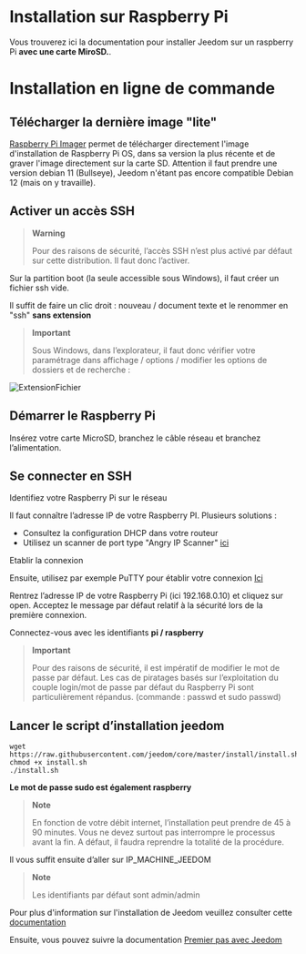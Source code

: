 # Installation sur Raspberry Pi

Vous trouverez ici la documentation pour installer Jeedom sur un raspberry Pi **avec une carte MiroSD.**. 

# Installation en ligne de commande

## Télécharger la dernière image "lite"

[Raspberry Pi Imager](https://www.raspberrypi.com/software/) permet de télécharger directement l'image d'installation de Raspberry Pi OS, dans sa version la plus récente et de graver l'image directement sur la carte SD. Attention il faut prendre une version debian 11 (Bullseye), Jeedom n'étant pas encore compatible Debian 12 (mais on y travaille).

## Activer un accès SSH

> **Warning**
>
> Pour des raisons de sécurité, l’accès SSH n’est plus activé par défaut sur cette distribution. Il faut donc l’activer.

Sur la partition boot (la seule accessible sous Windows), il faut créer un fichier ssh vide.

Il suffit de faire un clic droit : nouveau / document texte et le renommer en "ssh" **sans extension**

> **Important**
>
> Sous Windows, dans l’explorateur, il faut donc vérifier votre paramétrage dans affichage / options / modifier les options de dossiers et de recherche :

![ExtensionFichier](images/ExtensionFichier.PNG)

## Démarrer le Raspberry Pi

Insérez votre carte MicroSD, branchez le câble réseau et branchez l’alimentation.

## Se connecter en SSH

Identifiez votre Raspberry Pi sur le réseau

Il faut connaître l’adresse IP de votre Raspberry PI. Plusieurs solutions :

-   Consultez la configuration DHCP dans votre routeur
-   Utilisez un scanner de port type "Angry IP Scanner" [ici](http://angryip.org/download/#windows)

Etablir la connexion

Ensuite, utilisez par exemple PuTTY pour établir votre connexion [Ici](http://www.putty.org/)

Rentrez l’adresse IP de votre Raspberry Pi (ici 192.168.0.10) et cliquez sur open. Acceptez le message par défaut relatif à la sécurité lors de la première connexion.

Connectez-vous avec les identifiants **pi / raspberry**

> **Important**
>
> Pour des raisons de sécurité, il est impératif de modifier le mot de passe par défaut. Les cas de piratages basés sur l’exploitation du couple login/mot de passe par défaut du Raspberry Pi sont particulièrement répandus. (commande : passwd et sudo passwd)

## Lancer le script d’installation jeedom

```
wget https://raw.githubusercontent.com/jeedom/core/master/install/install.sh
chmod +x install.sh
./install.sh
```

**Le mot de passe sudo est également raspberry**

> **Note**
>
> En fonction de votre débit internet, l’installation peut prendre de 45 à 90 minutes. Vous ne devez surtout pas interrompre le processus avant la fin. A défaut, il faudra reprendre la totalité de la procédure.

Il vous suffit ensuite d’aller sur IP\_MACHINE\_JEEDOM

> **Note**
>
> Les identifiants par défaut sont admin/admin

Pour plus d'information sur l'installation de Jeedom veuillez consulter cette [documentation](cli)

Ensuite, vous pouvez suivre la documentation [Premier pas avec Jeedom](../premiers-pas/index)

